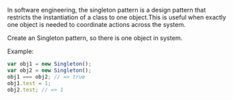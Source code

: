 In software engineering, the singleton pattern is a design pattern that restricts the instantiation of a class to one object.This is useful when exactly one object is needed to coordinate actions across the system.

Create an Singleton pattern, so there is one object in system.

Example:

```javascript
var obj1 = new Singleton();
var obj2 = new Singleton();
obj1 === obj2; // => true
obj1.test = 1;
obj2.test; // => 1
````
